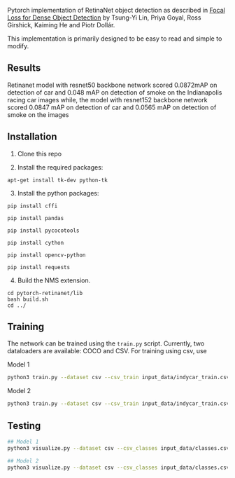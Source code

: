 Pytorch  implementation of RetinaNet object detection as described in [Focal Loss for Dense Object Detection](https://arxiv.org/abs/1708.02002) by Tsung-Yi Lin, Priya Goyal, Ross Girshick, Kaiming He and Piotr Dollár.

This implementation is primarily designed to be easy to read and simple to modify.

## Results


Retinanet model with resnet50 backbone network scored 0.0872mAP on detection of car and 0.048 mAP on detection of smoke on the Indianapolis racing car images while, the model with resnet152 backbone network scored 0.0847 mAP on detection of car and 0.0565 mAP on detection of smoke on the images

## Installation

1) Clone this repo

2) Install the required packages:

```
apt-get install tk-dev python-tk
```

3) Install the python packages:
	
```
pip install cffi

pip install pandas

pip install pycocotools

pip install cython

pip install opencv-python

pip install requests

```

4) Build the NMS extension.

```
cd pytorch-retinanet/lib
bash build.sh
cd ../
```

## Training

The network can be trained using the `train.py` script. Currently, two dataloaders are available: COCO and CSV. For training using csv, use

Model 1 

```bash
python3 train.py --dataset csv --csv_train input_data/indycar_train.csv --csv_val input_data/indycar_test.csv --csv_classes input_data/classes.csv --save_path models/model1  --depth 50
```

Model 2

```bash
python3 train.py --dataset csv --csv_train input_data/indycar_train.csv --csv_val input_data/indycar_test.csv --csv_classes input_data/classes.csv --save_path models/model2  --depth 152
```

## Testing

```bash
## Model 1
python3 visualize.py --dataset csv --csv_classes input_data/classes.csv --csv_val input_data/indycar_test.csv --model models/model1/csv_retinanet_99.pt --save_path output_path/model1/

## Model 2
python3 visualize.py --dataset csv --csv_classes input_data/classes.csv --csv_val input_data/indycar_test.csv --model models/model2/csv_retinanet_99.pt --save_path output_path/model2/
```